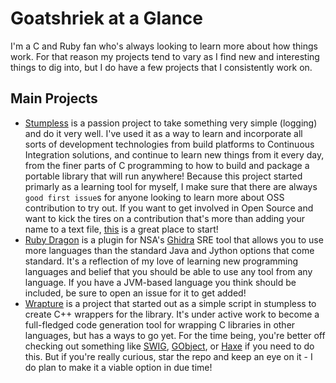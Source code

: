 # Goatshriek at a Glance
I'm a C and Ruby fan who's always looking to learn more about how things work.
For that reason my projects tend to vary as I find new and interesting things
to dig into, but I do have a few projects that I consistently work on.


## Main Projects
 * [Stumpless](https://github.com/goatshriek/stumpless) is a passion project to
   take something very simple (logging) and do it very well. I've used it as a
   way to learn and incorporate all sorts of development technologies from build
   platforms to Continuous Integration solutions, and continue to learn new
   things from it every day, from the finer parts of C programming to how to
   build and package a portable library that will run anywhere! Because this
   project started primarly as a learning tool for myself, I make sure that
   there are always `good first issue`s for anyone looking to learn more about
   OSS contribution to try out. If you want to get involved in Open Source and
   want to kick the tires on a contribution that's more than adding your name
   to a text file,
   [this](https://github.com/goatshriek/stumpless/labels/good%20first%20issue)
   is a great place to start!
 * [Ruby Dragon](https://github.com/goatshriek/ruby-dragon) is a plugin for
   NSA's [Ghidra](https://github.com/NationalSecurityAgency/ghidra) SRE tool
   that allows you to use more languages than the standard Java and Jython
   options that come standard. It's a reflection of my love of learning new
   programming languages and belief that you should be able to use any tool from
   any language. If you have a JVM-based language you think should be included,
   be sure to open an issue for it to get added!
 * [Wrapture](https://github.com/goatshriek/wrapture) is a project that started
   out as a simple script in stumpless to create C++ wrappers for the library.
   It's under active work to become a full-fledged code generation tool for
   wrapping C libraries in other languages, but has a ways to go yet. For the
   time being, you're better off checking out something like
   [SWIG](http://www.swig.org/),
   [GObject](https://gi.readthedocs.io/en/latest/), or [Haxe](https://haxe.org/)
   if you need to do this. But if you're really curious, star the repo and
   keep an eye on it - I do plan to make it a viable option in due time!

